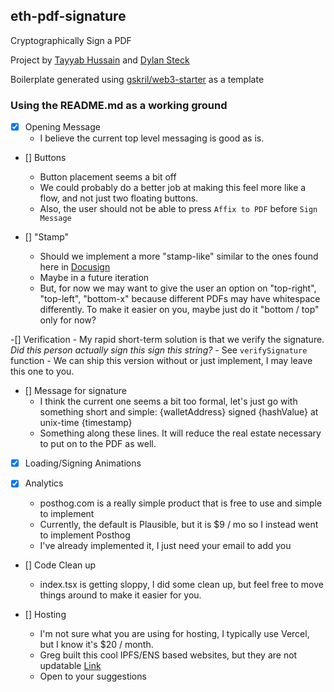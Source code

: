 ## eth-pdf-signature

Cryptographically Sign a PDF

Project by [Tayyab Hussain](https://www.tayyabh.com/) and [Dylan Steck](https://dylansteck.com)

Boilerplate generated using [gskril/web3-starter](https://github.com/gskril/web3-starter) as a template


### Using the README.md as a working ground

- [x] Opening Message
    - I believe the current top level messaging is good as is. 

- [] Buttons
    - Button placement seems a bit off
    - We could probably do a better job at making this feel more like a flow, and not just two floating buttons.
    - Also, the user should not be able to press `Affix to PDF` before `Sign Message`

- [] "Stamp"
    - Should we implement a more "stamp-like" similar to the ones found here in [Docusign](https://careerilluminate.com/how-adobe-and-docusign-work-together-to-make-bussiness-life-easier-2/)
    - Maybe in a future iteration
    - But, for now we may want to give the user an option on "top-right", "top-left", "bottom-x" because different PDFs may have whitespace differently. To make it easier on you, maybe just do it "bottom / top" only for now?

-[] Verification
    - My rapid short-term solution is that we verify the signature. *Did this person actually sign this sign this string?*
    - See `verifySignature` function
    - We can ship this version without or just implement, I may leave this one to you.

- [] Message for signature
    - I think the current one seems a bit too formal, let's just go with something short and simple: {walletAddress} signed {hashValue} at unix-time {timestamp}
    - Something along these lines. It will reduce the real estate necessary to put on to the PDF as well.

- [x] Loading/Signing Animations

- [x] Analytics
    - posthog.com is a really simple product that is free to use and simple to implement
    - Currently, the default is Plausible, but it is $9 / mo so I instead went to implement Posthog
    - I've already implemented it, I just need your email to add you

- [] Code Clean up
    - index.tsx is getting sloppy, I did some clean up, but feel free to move things around to make it easier for you.

- [] Hosting
    - I'm not sure what you are using for hosting, I typically use Vercel, but I know it's $20 / month.
    - Greg built this cool IPFS/ENS based websites, but they are not updatable [Link](https://ethglobal.com/showcase/immutable-ens-websites-0ejxp)
    - Open to your suggestions
